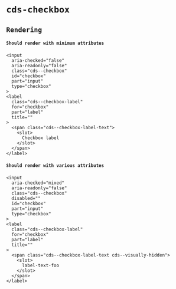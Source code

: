# `cds-checkbox`

## `Rendering`

####   `Should render with minimum attributes`

```
<input
  aria-checked="false"
  aria-readonly="false"
  class="cds--checkbox"
  id="checkbox"
  part="input"
  type="checkbox"
>
<label
  class="cds--checkbox-label"
  for="checkbox"
  part="label"
  title=""
>
  <span class="cds--checkbox-label-text">
    <slot>
      Checkbox label
    </slot>
  </span>
</label>

```

####   `Should render with various attributes`

```
<input
  aria-checked="mixed"
  aria-readonly="false"
  class="cds--checkbox"
  disabled=""
  id="checkbox"
  part="input"
  type="checkbox"
>
<label
  class="cds--checkbox-label"
  for="checkbox"
  part="label"
  title=""
>
  <span class="cds--checkbox-label-text cds--visually-hidden">
    <slot>
      label-text-foo
    </slot>
  </span>
</label>

```

